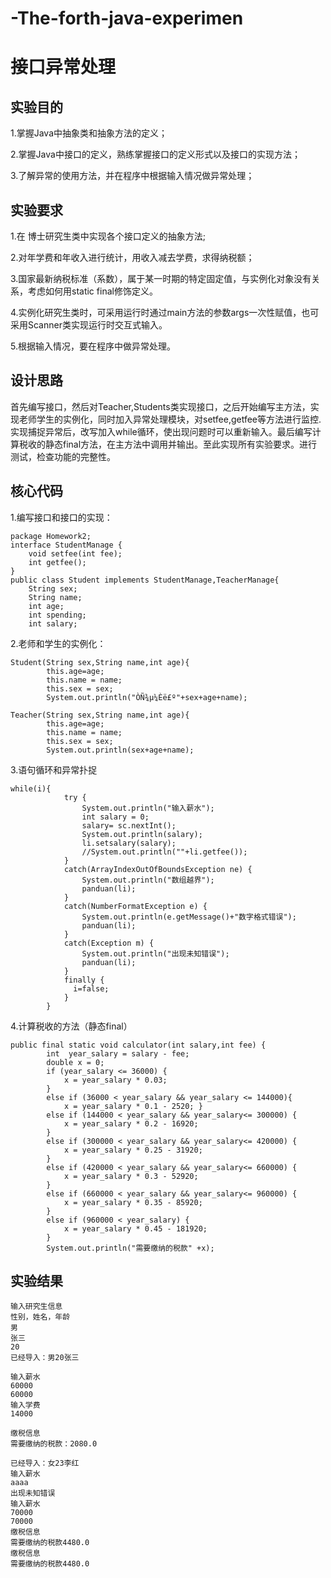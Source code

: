 # -The-forth-java-experimen
# 接口异常处理
## 实验目的
1.掌握Java中抽象类和抽象方法的定义；

2.掌握Java中接口的定义，熟练掌握接口的定义形式以及接口的实现方法；

3.了解异常的使用方法，并在程序中根据输入情况做异常处理；

## 实验要求
1.在 博士研究生类中实现各个接口定义的抽象方法;

2.对年学费和年收入进行统计，用收入减去学费，求得纳税额；

3.国家最新纳税标准（系数），属于某一时期的特定固定值，与实例化对象没有关系，考虑如何用static  final修饰定义。

4.实例化研究生类时，可采用运行时通过main方法的参数args一次性赋值，也可采用Scanner类实现运行时交互式输入。

5.根据输入情况，要在程序中做异常处理。

## 设计思路
首先编写接口，然后对Teacher,Students类实现接口，之后开始编写主方法，实现老师学生的实例化，同时加入异常处理模块，对setfee,getfee等方法进行监控.实现捕捉异常后，改写加入while循环，使出现问题时可以重新输入。最后编写计算税收的静态final方法，在主方法中调用并输出。至此实现所有实验要求。进行测试，检查功能的完整性。
## 核心代码
1.编写接口和接口的实现：

```
package Homework2;
interface StudentManage {
    void setfee(int fee);
    int getfee();
}
public class Student implements StudentManage,TeacherManage{
    String sex; 
    String name;
    int age;
    int spending;
    int salary;
```
2.老师和学生的实例化：

```
Student(String sex,String name,int age){
    	this.age=age;
    	this.name = name;
    	this.sex = sex;
    	System.out.println("ÒÑ¾­µ¼Èë£º"+sex+age+name);
      
Teacher(String sex,String name,int age){
    	this.age=age;
    	this.name = name;
    	this.sex = sex;
    	System.out.println(sex+age+name);
```
3.语句循环和异常扑捉

```
while(i){
			try {
				System.out.println("输入薪水");
				int salary = 0;
				salary= sc.nextInt();
				System.out.println(salary);
				li.setsalary(salary);
				//System.out.println(""+li.getfee());
			}
			catch(ArrayIndexOutOfBoundsException ne) {
				System.out.println("数组越界");
				panduan(li);
			}
			catch(NumberFormatException e) {
				System.out.println(e.getMessage()+"数字格式错误");
				panduan(li);
			}
			catch(Exception m) {
				System.out.println("出现未知错误");
				panduan(li);
			}
			finally {
              i=false;
			}
		}
```
4.计算税收的方法（静态final）

```
public final static void calculator(int salary,int fee) {
		int  year_salary = salary - fee;
		double x = 0;
		if (year_salary <= 36000) {
			x = year_salary * 0.03;
		}
		else if (36000 < year_salary && year_salary <= 144000){
			x = year_salary * 0.1 - 2520; }
		else if (144000 < year_salary && year_salary<= 300000) {
			x = year_salary * 0.2 - 16920;
		}
		else if (300000 < year_salary && year_salary<= 420000) {
			x = year_salary * 0.25 - 31920;
		}
		else if (420000 < year_salary && year_salary<= 660000) {
			x = year_salary * 0.3 - 52920;
		}
		else if (660000 < year_salary && year_salary<= 960000) {
			x = year_salary * 0.35 - 85920;
		}
		else if (960000 < year_salary) {
			x = year_salary * 0.45 - 181920;
		}
		System.out.println("需要缴纳的税款" +x);
```
## 实验结果

```
输入研究生信息
性别，姓名，年龄
男
张三
20
已经导入：男20张三
```

```
输入薪水
60000
60000
输入学费
14000
```

```
缴税信息
需要缴纳的税款：2080.0
```

```
已经导入：女23李红
输入薪水
aaaa
出现未知错误
输入薪水
70000
70000
缴税信息
需要缴纳的税款4480.0
缴税信息
需要缴纳的税款4480.0
```
